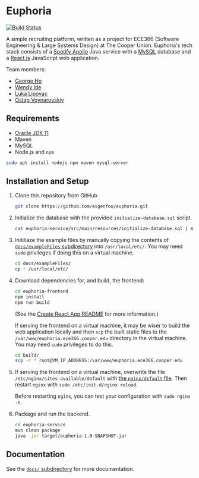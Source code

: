 # Euphoria

[![Build Status](https://travis-ci.org/eigenfoo/euphoria.svg?branch=master)](https://travis-ci.org/eigenfoo/euphoria)

A simple recruiting platform, written as a project for ECE366 (Software
Engineering & Large Systems Design) at The Cooper Union. Euphoria's tech stack
consists of a [Spotify Apollo](https://github.com/spotify/apollo) Java service
with a [MySQL](https://www.mysql.com/) database and a
[React.js](https://github.com/facebook/create-react-app) JavaScript web
application. 

Team members:
- [George Ho](https://github.com/eigenfoo)
- [Wendy Ide](https://github.com/wside)
- [Luka Lipovac](https://github.com/lipovac)
- [Ostap Voynarovskiy](https://github.com/ostapstephan)

## Requirements

- [Oracle JDK 11](https://www.oracle.com/technetwork/java/javase/downloads/jdk11-downloads-5066655.html)
- Maven
- MySQL
- Node.js and `npm`

```bash
sudo apt install nodejs npm maven mysql-server
```

## Installation and Setup

1. Clone this repository from GitHub

    ```bash
    git clone https://github.com/eigenfoo/euphoria.git
    ```

2. Initialize the database with the provided `initialize-database.sql` script.

    ```bash
    cat euphoria-service/src/main/resources/initialize-database.sql | mysql -u root -p
    ```

3. Initiliaze the example files by manually copying the contents of
   [`docs/exampleFiles`
   subdirectory](https://github.com/eigenfoo/euphoria/tree/master/docs/exampleFiles)
   into `/usr/local/etc/`. You may need `sudo` privileges if doing this on a
   virtual machine.

   ```bash
   cd docs/exampleFiles/
   cp * /usr/local/etc/
   ```

4. Download dependencies for, and build, the frontend:

    ```bash
    cd euphoria-frontend
    npm install
    npm run build
    ```

   (See the [Create React App
   README](https://github.com/eigenfoo/euphoria/blob/master/euphoria-frontend/README.md)
   for more information.)

   If serving the frontend on a virtual machine, it may be wiser to build the
   web application locally and then `scp` the built static files to the
   `/var/www/euphoria.ece366.cooper.edu` directory in the virtual machine. You
   may need `sudo` privileges to do this.

   ```bash
   cd build/
   scp -r * root@VM_IP_ADDRESS:/var/www/euphoria.ece366.cooper.edu
   ```

5. If serving the frontend on a virtual machine, overwrite the file
   `/etc/nginx/sites-available/default` with [the `nginx/default`
   file](https://github.com/eigenfoo/euphoria/blob/master/nginx/default). Then
   restart `nginx` with `sudo /etc/init.d/nginx reload`.

   Before restarting `nginx`, you can test your configuration with `sudo nginx
   -t`.

6. Package and run the backend.

    ```bash
    cd euphoria-service
    mvn clean package
    java -jar target/euphoria-1.0-SNAPSHOT.jar
    ```

## Documentation

See the [`docs/`
subdirectory](https://github.com/eigenfoo/euphoria/tree/master/docs) for more
documentation.
